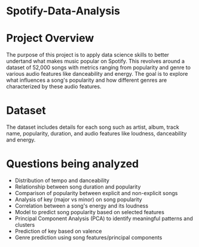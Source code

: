# Spotify-Data-Analysis
# Project Overview
The purpose of this project is to apply data science skills to better undertand what makes music popular on Spotify. 
This revolves around a dataset of 52,000 songs with metrics ranging from popularity and genre to various audio features like danceability and energy. The goal is to explore what influences a song's popularity and how different genres are characterized by these audio features.

# Dataset
The dataset includes details for each song such as artist, album, track name, popularity, duration, and audio features like loudness, danceability and energy. 

# Questions being analyzed
- Distribution of tempo and danceability
- Relationship between song duration and popularity
- Comparison of popularity between explicit and non-explicit songs
- Analysis of key (major vs minor) on song popularity
- Correlation between a song's energy and its loudness
- Model to predict song popularity based on selected features
- Principal Component Analysis (PCA) to identify meaningful patterns and clusters
- Prediction of key based on valence
- Genre prediction using song features/principal components



